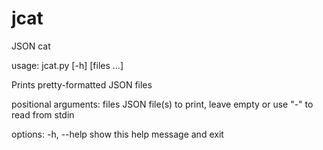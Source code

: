 # jcat
JSON cat

usage: jcat.py [-h] [files ...]

Prints pretty-formatted JSON files

positional arguments:
  files       JSON file(s) to print, leave empty or use "-" to read from stdin

options:
  -h, --help  show this help message and exit
